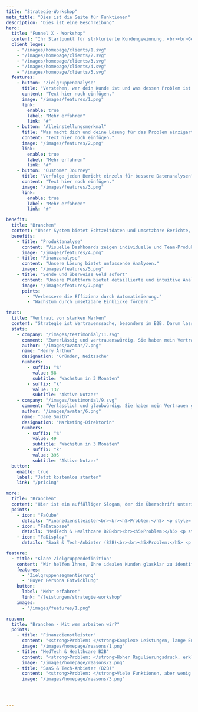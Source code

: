 ```yaml
---
title: "Strategie-Workshop"
meta_title: "Dies ist die Seite für Funktionen"
description: "Dies ist eine Beschreibung"
hero:
  title: "Funnel X - Workshop"
  content: "Ihr Startpunkt für strkturierte Kundengewinnung. <br><br>Gemeinsam erarbeiten wir die strategische Grundlage für Marketing, das funktioniert – mit klarer Zielgruppe und darauf basierenden Alleinstellungsmerkmalen, durchdachtem Funnel & einem strukturierten Plan zur Umsetzung."
  client_logos:
    - "/images/homepage/clients/1.svg"
    - "/images/homepage/clients/2.svg"
    - "/images/homepage/clients/3.svg"
    - "/images/homepage/clients/4.svg"
    - "/images/homepage/clients/5.svg"
  features:
    - button: "Zielgruppenanalyse"
      title: "Verstehen, wer dein Kunde ist und was dessen Problem ist."
      content: "Text hier noch einfügen."
      image: "/images/features/1.png"
      link:
        enable: true
        label: "Mehr erfahren"
        link: "#"
    - button: "Alleinstellungsmerkmal"
      title: "Was macht dich und deine Lösung für das Problem einzigartig?"
      content: "Text hier noch einfügen."
      image: "/images/features/2.png"
      link:
        enable: true
        label: "Mehr erfahren"
        link: "#"
    - button: "Customer Journey"
      title: "Verfolge jeden Bericht einzeln für bessere Datenanalysen"
      content: "Text hier noch einfügen."
      image: "/images/features/3.png"
      link:
        enable: true
        label: "Mehr erfahren"
        link: "#"

benefit:
  title: "Branchen"
  content: "Unser System bietet Echtzeitdaten und umsetzbare Berichte, sodass du fundierte Geschäftsentscheidungen treffen kannst."
  benefits:
    - title: "Produktanalyse"
      content: "Visuelle Dashboards zeigen individuelle und Team-Produktivitätsmetriken."
      image: "/images/features/4.png"
    - title: "Finanzanalyse"
      content: "Unsere Lösung bietet umfassende Analysen."
      image: "/images/features/5.png"
    - title: "Sende und überweise Geld sofort"
      content: "Unsere Plattform bietet detaillierte und intuitive Analysen, damit du fundierte Entscheidungen treffen kannst."
      image: "/images/features/7.png"
      points:
        - "Verbessere die Effizienz durch Automatisierung."
        - "Wachstum durch umsetzbare Einblicke fördern."

trust:
  title: "Vertraut von starken Marken"
  content: "Strategie ist Vertrauenssache, besonders im B2B. Darum lassen wir andere sprechen: Kunden, die vorher unsicher waren. Und jetzt mit Plan wachsen."
  stats:
    - company: "/images/testimonial/11.svg"
      comment: "Zuverlässig und vertrauenswürdig. Sie haben mein Vertrauen und meine Loyalität gewonnen. Dieses Unternehmen zeigt konstant Verlässlichkeit und Ehrlichkeit."
      author: "/images/avatar/7.png"
      name: "Henry Arthur"
      designation: "Gründer, Neitzsche"
      numbers:
        - suffix: "%"
          value: 58
          subtitle: "Wachstum in 3 Monaten"
        - suffix: "k"
          value: 132
          subtitle: "Aktive Nutzer"
    - company: "/images/testimonial/9.svg"
      comment: "Verlässlich und glaubwürdig. Sie haben mein Vertrauen gewonnen. Dieses Unternehmen beweist konstant Integrität und Zuverlässigkeit."
      author: "/images/avatar/6.png"
      name: "Jane Smith"
      designation: "Marketing-Direktorin"
      numbers:
        - suffix: "%"
          value: 49
          subtitle: "Wachstum in 3 Monaten"
        - suffix: "k"
          value: 395
          subtitle: "Aktive Nutzer"
  button:
    enable: true
    label: "Jetzt kostenlos starten"
    link: "/pricing"

more:
  title: "Branchen"
  content: "Hier ist ein auffälliger Slogan, der die Überschrift unterstützt und zusätzliche Informationen liefert."
  points:
    - icon: "FaCube"
      details: "Finanzdienstleister<br><br><h5>Problem:</h5> <p style='font-weight:light;text-align: center'>Komplexe Leistungen, lange Entscheidungswege, wenig Differenzierung.</p><h5>Lösung:</h5> <p style='font-weight:light;text-align: center'> Wir schärfen USP & Positionierung, mappen den Funnel auf reale Entscheidungslogiken und liefern einen Plan, der Vertrauen aufbaut.</p>"
    - icon: "FaDatabase"
      details: "MedTech & Healthcare B2B<br><br><h5>Problem:</h5> <p style='font-weight:light;text-align: center'>Hoher Regulierungsdruck, erklärungsbedürftige Produkte, Kaufentscheidungen durch Komitees.</p><h5>Lösung:</h5> <p style='font-weight:light;text-align: center'> Wir bauen Vertrauen durch Content, strukturieren den Sales Funnel nach klinischen/stakeholder-spezifischen Journeys und liefern Templates für wiederkehrende Verkaufszyklen.</p>"
    - icon: "FaDisplay"
      details: "SaaS & Tech-Anbieter (B2B)<br><br><h5>Problem:</h5> <p style='font-weight:light;text-align: center'>Viele Funktionen, aber wenig Klarheit im Nutzenversprechen. Marketing ist oft zu technisch.</p><br><h5>Lösung:</h5> <p style='font-weight:light;text-align: center'> Wir übersetzen Features in Business Value, entwickeln eine Funnelstruktur mit klarer Conversion-Logik und helfen, komplexe Produkte einfach zu verkaufen..</p>"

feature:
  - title: "Klare Zielgruppendefinition"
    content: "Wir helfen Ihnen, Ihre idealen Kunden glasklar zu identifizieren."
    features:
      - "Zielgruppensegmentierung"
      - "Buyer Persona Entwicklung"
    button:
      label: "Mehr erfahren"
      link: "/leistungen/strategie-workshop"
    images:
      - "/images/features/1.png"

reason:
  title: "Branchen - Mit wem arbeiten wir?"
  points:
    - title: "Finanzdienstleister"
      content: "<strong>Problem: </strong>Komplexe Leistungen, lange Entscheidungswege, wenig Differenzierung. <strong>Lösung</strong>: Wir schärfen USP & Positionierung, mappen den Funnel auf reale Entscheidungslogiken und liefern einen Plan, der Vertrauen aufbaut."
      image: "/images/homepage/reasons/1.png"
    - title: "MedTech & Healthcare B2B"
      content: "<strong>Problem: </strong>Hoher Regulierungsdruck, erklärungsbedürftige Produkte, Kaufentscheidungen durch Komitees. <strong>Lösung</strong>: Wir bauen Vertrauen durch Content, strukturieren den Sales Funnel nach klinischen/stakeholder-spezifischen Journeys und liefern Templates für wiederkehrende Verkaufszyklen."
      image: "/images/homepage/reasons/2.png"
    - title: "SaaS & Tech-Anbieter (B2B)"
      content: "<strong>Problem: </strong>Viele Funktionen, aber wenig Klarheit im Nutzenversprechen. Marketing ist oft zu technisch. <strong>Lösung</strong>: Wir übersetzen Features in Business Value, entwickeln eine Funnelstruktur mit klarer Conversion-Logik und helfen, komplexe Produkte einfach zu verkaufen."
      image: "/images/homepage/reasons/3.png"




---
```

